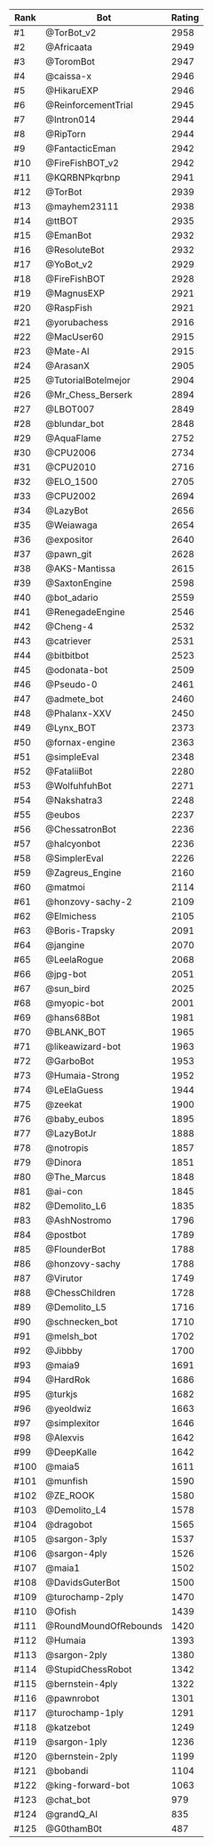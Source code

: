 Rank|Bot|Rating
---|---|---
#1|@TorBot_v2|2958
#2|@Africaata|2949
#3|@ToromBot|2947
#4|@caissa-x|2946
#5|@HikaruEXP|2946
#6|@ReinforcementTrial|2945
#7|@Intron014|2944
#8|@RipTorn|2944
#9|@FantacticEman|2942
#10|@FireFishBOT_v2|2942
#11|@KQRBNPkqrbnp|2941
#12|@TorBot|2939
#13|@mayhem23111|2938
#14|@ttBOT|2935
#15|@EmanBot|2932
#16|@ResoluteBot|2932
#17|@YoBot_v2|2929
#18|@FireFishBOT|2928
#19|@MagnusEXP|2921
#20|@RaspFish|2921
#21|@yorubachess|2916
#22|@MacUser60|2915
#23|@Mate-AI|2915
#24|@ArasanX|2905
#25|@TutorialBotelmejor|2904
#26|@Mr_Chess_Berserk|2894
#27|@LBOT007|2849
#28|@blundar_bot|2848
#29|@AquaFlame|2752
#30|@CPU2006|2734
#31|@CPU2010|2716
#32|@ELO_1500|2705
#33|@CPU2002|2694
#34|@LazyBot|2656
#35|@Weiawaga|2654
#36|@expositor|2640
#37|@pawn_git|2628
#38|@AKS-Mantissa|2615
#39|@SaxtonEngine|2598
#40|@bot_adario|2559
#41|@RenegadeEngine|2546
#42|@Cheng-4|2532
#43|@catriever|2531
#44|@bitbitbot|2523
#45|@odonata-bot|2509
#46|@Pseudo-0|2461
#47|@admete_bot|2460
#48|@Phalanx-XXV|2450
#49|@Lynx_BOT|2373
#50|@fornax-engine|2363
#51|@simpleEval|2348
#52|@FataliiBot|2280
#53|@WolfuhfuhBot|2271
#54|@Nakshatra3|2248
#55|@eubos|2237
#56|@ChessatronBot|2236
#57|@halcyonbot|2236
#58|@SimplerEval|2226
#59|@Zagreus_Engine|2160
#60|@matmoi|2114
#61|@honzovy-sachy-2|2109
#62|@Elmichess|2105
#63|@Boris-Trapsky|2091
#64|@jangine|2070
#65|@LeelaRogue|2068
#66|@jpg-bot|2051
#67|@sun_bird|2025
#68|@myopic-bot|2001
#69|@hans68Bot|1981
#70|@BLANK_BOT|1965
#71|@likeawizard-bot|1963
#72|@GarboBot|1953
#73|@Humaia-Strong|1952
#74|@LeElaGuess|1944
#75|@zeekat|1900
#76|@baby_eubos|1895
#77|@LazyBotJr|1888
#78|@notropis|1857
#79|@Dinora|1851
#80|@The_Marcus|1848
#81|@ai-con|1845
#82|@Demolito_L6|1835
#83|@AshNostromo|1796
#84|@postbot|1789
#85|@FlounderBot|1788
#86|@honzovy-sachy|1788
#87|@Virutor|1749
#88|@ChessChildren|1728
#89|@Demolito_L5|1716
#90|@schnecken_bot|1710
#91|@melsh_bot|1702
#92|@Jibbby|1700
#93|@maia9|1691
#94|@HardRok|1686
#95|@turkjs|1682
#96|@yeoldwiz|1663
#97|@simplexitor|1646
#98|@Alexvis|1642
#99|@DeepKalle|1642
#100|@maia5|1611
#101|@munfish|1590
#102|@ZE_ROOK|1580
#103|@Demolito_L4|1578
#104|@dragobot|1565
#105|@sargon-3ply|1537
#106|@sargon-4ply|1526
#107|@maia1|1502
#108|@DavidsGuterBot|1500
#109|@turochamp-2ply|1470
#110|@Ofish|1439
#111|@RoundMoundOfRebounds|1420
#112|@Humaia|1393
#113|@sargon-2ply|1380
#114|@StupidChessRobot|1342
#115|@bernstein-4ply|1322
#116|@pawnrobot|1301
#117|@turochamp-1ply|1291
#118|@katzebot|1249
#119|@sargon-1ply|1236
#120|@bernstein-2ply|1199
#121|@bobandi|1104
#122|@king-forward-bot|1063
#123|@chat_bot|979
#124|@grandQ_AI|835
#125|@G0thamB0t|487
